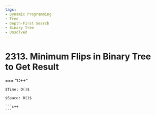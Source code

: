 ```yaml
---
tags:
- Dynamic Programming
- Tree
- Depth-First Search
- Binary Tree
- Unsolved
---
```



# 2313. Minimum Flips in Binary Tree to Get Result

=== "C++"

    $Time: O()$

    $Space: O()$

    ```c++
    ```